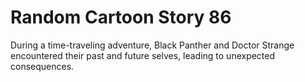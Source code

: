 # Random Cartoon Story 86

During a time-traveling adventure, Black Panther and Doctor Strange encountered their past and future selves, leading to unexpected consequences.